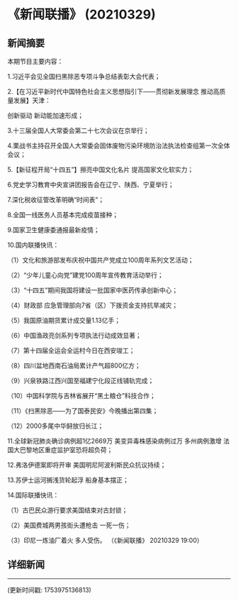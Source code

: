 # 《新闻联播》 (20210329)

## 新闻摘要

本期节目主要内容：


1.习近平会见全国扫黑除恶专项斗争总结表彰大会代表；


2.【在习近平新时代中国特色社会主义思想指引下——贯彻新发展理念 推动高质量发展】天津：

创新驱动 新动能加速形成；


3.十三届全国人大常委会第二十七次会议在京举行；


4.栗战书主持召开全国人大常委会固体废物污染环境防治法执法检查组第一次全体会议；


5.【新征程开局“十四五”】擦亮中国文化名片 提高国家文化软实力；


6.党史学习教育中央宣讲团报告会在辽宁、陕西、宁夏举行；


7.深化税收征管改革明确“时间表”；


8.全国一线医务人员基本完成疫苗接种；


9.国家卫生健康委通报最新疫情；


10.国内联播快讯：


（1）文化和旅游部发布庆祝中国共产党成立100周年系列文艺活动；


（2）“少年儿童心向党”建党100周年宣传教育活动举行；


（3）“十四五”期间我国将建设一批国家中医药传承创新中心；


（4）财政部 应急管理部向7省（区）下拨资金支持抗旱减灾；


（5）我国原油期货累计成交量1.13亿手；


（6）中国渔政亮剑系列专项执法行动成效显著；


（7）第十四届全运会全运村今日在西安竣工；


（8）四川盆地西南石油局累计产气超800亿方；


（9）兴泉铁路江西兴国至福建宁化段正线铺轨完成；


（10）中国科学院与吉林省展开“黑土粮仓”科技合作；


（11）《扫黑除恶——为了国泰民安》今晚播出第四集；


（12）2000多尾中华鲟放归长江；


11.全球新冠肺炎确诊病例超1亿2669万 美变异毒株感染病例过万 多州病例激增 法国大巴黎地区重症监护室恐将超负荷；


12.弗洛伊德案即将开审 美国明尼阿波利斯民众抗议持续；


13.苏伊士运河搁浅货轮起浮 船身基本摆正；


14.国际联播快讯：


（1）古巴民众游行要求美国结束对古封锁；


（2）美国费城两男孩街头遭枪击 一死一伤；


（3）印尼一炼油厂着火 多人受伤。
（《新闻联播》 20210329 19:00）

## 详细新闻

---

(更新时间戳: 1753975136813)

